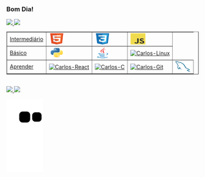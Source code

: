### Bom Dia!

<div> 
    <a href="https://github.com/cartulo">
    <img height="160em" src="https://github-readme-stats.vercel.app/api?username=CarlosMarquetti&show_icons=true&theme=tokyonight&include_all_commits=true&count_private=true"/>
    <img height="160em" src="https://github-readme-stats.vercel.app/api/top-langs/?username=CarlosMarquetti&layout=compact&langs_count=7&theme=tokyonight"/>
</div>
  
<div> 
 <table border="1">
        <tr>
            <td>Intermediário</td>
            <td><img align="center" alt="Caelos-HTML" height="30" width="40" src="https://raw.githubusercontent.com/devicons/devicon/master/icons/html5/html5-original.svg"></td>
            <td><img align="center" alt="Carlos-CSS" height="30" width="40" src="https://raw.githubusercontent.com/devicons/devicon/master/icons/css3/css3-original.svg"></td>
            <td><img align="center" alt="Carlos-JS" height="30" width="40" src="https://raw.githubusercontent.com/devicons/devicon/master/icons/javascript/javascript-original.svg"></td>
        </tr>
        <tr>
          <td>Básico</td>
            <td><img align="center" alt="Carlos-Python" height="30" width="40" src="https://raw.githubusercontent.com/devicons/devicon/master/icons/python/python-original.svg"></td>
            <td><img align="center" alt="Carlos-Java" height="30" width="40" src="https://raw.githubusercontent.com/devicons/devicon/master/icons/java/java-original.svg"></td>
            <td><img align="center" alt="Carlos-Linux" height="30" width="40" src="https://cdn.jsdelivr.net/gh/devicons/devicon/icons/linux/linux-original.svg" /></td>
          </tr>
        <tr>
          <td>Aprender</td>
          <td><img align="center" alt="Carlos-React" height="30" width="40" src="https://cdn.jsdelivr.net/gh/devicons/devicon/icons/react/react-original.svg"></td>
          <td><img align="center" alt="Carlos-C" height="30" width="40" src="https://cdn.jsdelivr.net/gh/devicons/devicon/icons/c/c-plain.svg" /></td>
          <td><img align="center" alt="Carlos-Git" height="30" width="40" src="https://cdn.jsdelivr.net/gh/devicons/devicon/icons/react/react-original.svg" /></td>
          <td><img align="center" alt="Carlos-MySQL" height="30" width="40" src="https://raw.githubusercontent.com/devicons/devicon/master/icons/mysql/mysql-original.svg"></td>
        </tr>
    </table><br/>
</div>

<div>
  <a href="https://linkedin.com/in/carlos-marquetti-9066a8216/" target="_blank">
  <img src="https://img.shields.io/badge/-LinkedIn-black.svg?style=for-the-badge&logo=linkedin&color=informational"/>
  </a>
  <a href="mailto:carlos.marquetti312@gmail.com" target="_blank">
  <img src="https://img.shields.io/badge/-Gmail-%23333?style=for-the-badge&logo=gmail&color=red&logoColor=white"/>
  </a>
  
    
  ![Snake animation](https://github.com/CarlosMarquetti/CarlosMarquetti/blob/output/github-contribution-grid-snake.svg)
</div>

